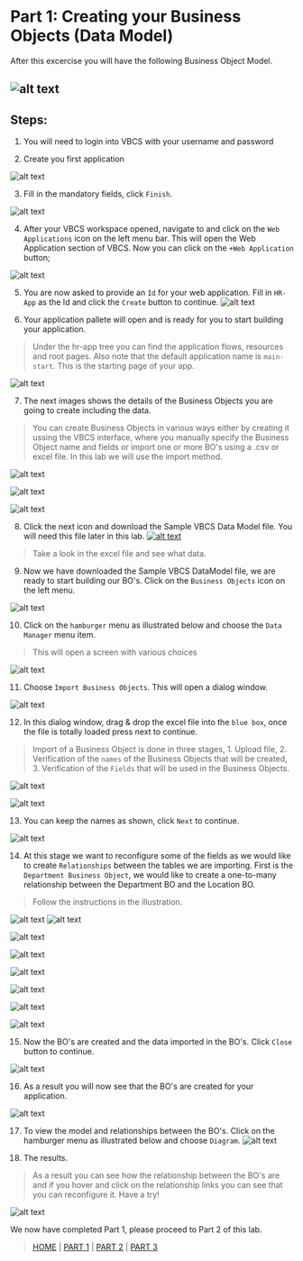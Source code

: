 # Part 1: Creating your Business Objects (Data Model)
After this excercise you will have the following Business Object Model.

![alt text](resources/images/bo/BO.png "Logo Title Text 1")
----
## Steps:
1. You will need to login into VBCS with your username and password

2. Create you first application

![alt text](resources/images/bo/1.png "Logo Title Text 1")

3. Fill in the mandatory fields, click `Finish`.

![alt text](resources/images/bo/2.png "Logo Title Text 1")

4. After your VBCS workspace opened, navigate to and click on the `Web Applications` icon on the left menu bar. This will open the Web Application section of VBCS. Now you can click on the `+Web Application` button; 

![alt text](resources/images/bo/3.png "Logo Title Text 1")

5. You are now asked to provide an `Id` for your web application. Fill in `HR-App` as the Id and click the `Create` button to continue.
![alt text](resources/images/bo/4.png "Logo Title Text 1")

6. Your application pallete will open and is ready for you to start building your application.
> Under the hr-app tree you can find the application flows, resources and root pages. Also note that the default application name is `main-start`. This is the starting page of your app.

![alt text](resources/images/bo/9.png "Logo Title Text 1")

7. The next images shows the details of the Business Objects you are going to create including the data. 

> You can create Business Objects in various ways either by creating it ussing the VBCS interface, where you manually specify the Business Object name and fields or import one or more BO's using a .csv or excel file. In this lab we will use the import method.

![alt text](resources/images/bo/5.png "Logo Title Text 1")

![alt text](resources/images/bo/6.png "Logo Title Text 1")

![alt text](resources/images/bo/7.png "Logo Title Text 1")

8. Click the next icon and download the Sample VBCS Data Model file. You will need this file later in this lab.
<a href="resources/materials/Sample-VBCS-DataModel.xlsx">![alt text](resources/images/bo/8.png "Logo Title Text 1")</a>

> Take a look in the excel file and see what data.

9. Now we have downloaded the Sample VBCS DataModel file, we are ready to start building our BO's. Click on the `Business Objects` icon on the left menu.

![alt text](resources/images/bo/10.png "Logo Title Text 1")

10. Click on the `hamburger` menu as illustrated below and choose the `Data Manager` menu item.

> This will open a screen with various choices

![alt text](resources/images/bo/11.png "Logo Title Text 1")

11. Choose `Import Business Objects`. This will open a dialog window.

![alt text](resources/images/bo/12.png "Logo Title Text 1")

12. In this dialog window, drag & drop the excel file into the `blue box`, once the file is totally loaded press next to continue.
> Import of a Business Object is done in three stages, 1. Upload file, 2. Verification of the `names` of the Business Objects that will be created, 3. Verification of the `Fields` that will be used in the Business Objects.

![alt text](resources/images/bo/13.png "Logo Title Text 1")

![alt text](resources/images/bo/14.png "Logo Title Text 1")

13. You can keep the names as shown, click `Next` to continue.

![alt text](resources/images/bo/15.png "Logo Title Text 1")

14. At this stage we want to reconfigure some of the fields as we would like to create `Relationships` between the tables we are importing. First is the `Department Business Object`, we would like to create a one-to-many relationship between the Department BO and the Location BO.

> Follow the instructions in the illustration.

![alt text](resources/images/bo/16.png "Logo Title Text 1")
![alt text](resources/images/bo/16A.png "Logo Title Text 1")

![alt text](resources/images/bo/16B.png "Logo Title Text 1")

![alt text](resources/images/bo/16C.png "Logo Title Text 1")

![alt text](resources/images/bo/16D.png "Logo Title Text 1")

![alt text](resources/images/bo/17.png "Logo Title Text 1")

![alt text](resources/images/bo/18.png "Logo Title Text 1")

![alt text](resources/images/bo/19.png "Logo Title Text 1")

15. Now the BO's are created and the data imported in the BO's. Click `Close` button to continue.

![alt text](resources/images/bo/25.png "Logo Title Text 1")

16. As a result you will now see that the BO's are created for your application.

![alt text](resources/images/bo/26.png "Logo Title Text 1")

17. To view the model and relationships between the BO's. Click on the hamburger menu as illustrated below and choose `Diagram`.
![alt text](resources/images/bo/27.png "Logo Title Text 1")

18. The results. 
> As a result you can see how the relationship between the BO's are and if you hover and click on the relationship links you can see that you can reconfigure it. Have a try!

![alt text](resources/images/bo/28.png "Logo Title Text 1")

We now have completed Part 1, please proceed to Part 2 of this lab.

> [HOME](README.md) | [PART 1](PART_1.md) | [PART 2](PART_2.md) | [PART 3](PART_3.md)
